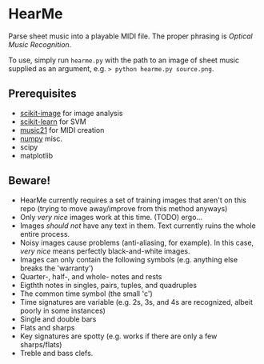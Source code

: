 HearMe
======

Parse sheet music into a playable MIDI file. The proper phrasing is _Optical Music Recognition_.

To use, simply run `hearme.py` with the path to an image of sheet music supplied as an argument, e.g. `> python hearme.py source.png`.

Prerequisites
-------------

- [scikit-image](http://scikit-image.org/) for image analysis
- [scikit-learn](http://scikit-learn.org) for SVM
- [music21](http://web.mit.edu/music21/) for MIDI creation
- [numpy](http://www.numpy.org/) misc.
- scipy
- matplotlib 

Beware!
---------------

- HearMe currently requires a set of training images that aren't on this repo (trying to move away/improve from this method anyways)
- Only *very nice* images work at this time. (TODO) ergo...
 - Images _should not_ have any text in them. Text currently ruins the whole entire process.
 - Noisy images cause problems (anti-aliasing, for example). In this case, *very nice* means perfectly black-and-white images.
- Images can only contain the following symbols (e.g. anything else breaks the 'warranty')
 - Quarter-, half-, and whole- notes and rests
 - Eigthth notes in singles, pairs, tuples, and quadruples
 - The common time symbol (the small 'c')
 - Time signatures are variable (e.g. 2s, 3s, and 4s are recognized, albeit poorly in some instances)
 - Single and double bars
 - Flats and sharps
 - Key signatures are spotty (e.g. works if there are only a few sharps/flats)
 - Treble and bass clefs.